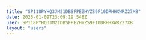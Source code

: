 ```yaml
---
title: "SP118PYHQ3JM21DBSFPEZHYZS9F10DRHHXWRZ27XB"
date: 2025-01-09T23:09:19.548Z
user: SP118PYHQ3JM21DBSFPEZHYZS9F10DRHHXWRZ27XB
layout: "users"
---
```

    